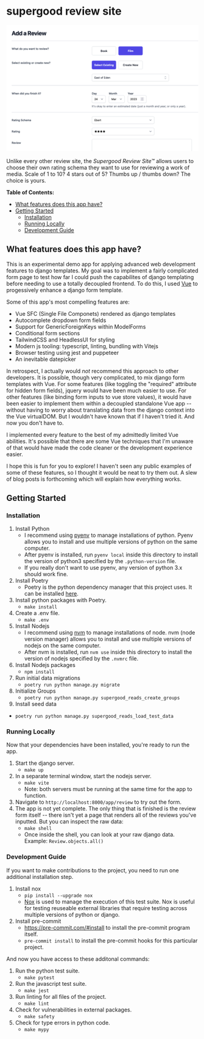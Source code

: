 # supergood review site

<p align="left">
  <img src="./docs/app.png" width="600">
</p>

Unlike every other review site, the *Supergood Review Site™* allows users to choose their own rating schema they want to use for reviewing a work of media. Scale of 1 to 10? 4 stars out of 5? Thumbs up / thumbs down? The choice is yours.

**Table of Contents:**
- [What features does this app have?](#what-features-does-this-app-have)
- [Getting Started](#getting-started)
  - [Installation](#installation)
  - [Running Locally](#running-locally)
  - [Development Guide](#development-guide)

## What features does this app have?

This is an experimental demo app for applying advanced web development features to django templates. My goal was to implement a fairly complicated form page to test how far I could push the capabilites of django templating before needing to use a totally decoupled frontend. To do this, I used [Vue](https://vuejs.org/) to progessively enhance a django form template.

Some of this app's most compelling features are:
- Vue SFC (Single File Componets) rendered as django templates
- Autocomplete dropdown form fields
- Support for GenericForeignKeys within ModelForms
- Conditional form sections
- TailwindCSS and HeadlessUI for styling
- Modern js tooling: typescript, linting, bundling with Vitejs
- Browser testing using jest and puppeteer
- An inevitable datepicker

In retrospect, I actually would *not* recommend this approach to other developers. It is possible, though very complicated, to mix django form templates with Vue. For some features (like toggling the "required" attribute for hidden form fields), jquery would have been much easier to use. For other features (like binding form inputs to vue store values), it would have been easier to implement them within a decoupled standalone Vue app -- without having to worry about translating data from the django context into the Vue virtualDOM. But I wouldn't have known that if I haven't tried it. And now you don't have to.

I implemented every feature to the best of my admittedly limited Vue abilities. It's possible that there are some Vue techniques that I'm unaware of that would have made the code cleaner or the development experience easier.

I hope this is fun for you to explore! I haven't seen any public examples of some of these features, so I thought it would be neat to try them out. A slew of blog posts is forthcoming which will explain how everything works.

## Getting Started

### Installation
1. Install Python
   - I recommend using [pyenv](https://github.com/pyenv/pyenv) to manage installations of python. Pyenv allows you to install and use multiple versions of python on the same computer.
   - After pyenv is installed, run `pyenv local` inside this directory to install the version of python3 specified by the `.python-version` file.
   - If you really don't want to use pyenv, any version of python 3.x should work fine.
2. Install Poetry
   - Poetry is the python dependency manager that this project uses. It can be installed [here](https://python-poetry.org/).
3. Install python packages with Poetry.
   - `make install`
4. Create a .env file.
   - `make .env`
5. Install Nodejs
   - I recommend using [nvm](https://github.com/nvm-sh/nvm) to manage installations of node. nvm (node version manager) allows you to install and use multiple versions of nodejs on the same computer.
   - After nvm is installed, run `nvm use` inside this directory to install the version of nodejs specified by the `.nvmrc` file.
6. Install Nodejs packages
   - `npm install`
7. Run initial data migrations
   - `poetry run python manage.py migrate`
8. Initialize Groups
   - `poetry run python manage.py supergood_reads_create_groups`
9.  Install seed data
   - `poetry run python manage.py supergood_reads_load_test_data`

### Running Locally
Now that your dependencies have been installed, you're ready to run the app.

1. Start the django server.
   - `make up`
2. In a separate terminal window, start the nodejs server.
   - `make vite`
   - Note: both servers must be running at the same time for the app to function.
3. Navigate to `http://localhost:8000/app/review` to try out the form.
4. The app is not yet complete. The only thing that is finished is the review form itself -- there isn't yet a page that renders all of the reviews you've inputted. But you can inspect the raw data:
   - `make shell`
   - Once inside the shell, you can look at your raw django data. Example: `Review.objects.all()`

### Development Guide

If you want to make contributions to the project, you need to run one additional installation step.

1. Install nox
   - `pip install --upgrade nox`
   - [Nox](https://nox.thea.codes/en/stable/index.html) is used to manage the execution of this test suite. Nox is useful for testing reuseable external libraries that require testing across multiple versions of python or django.
2. Install pre-commit
   - https://pre-commit.com/#install to install the pre-commit program itself.
   - `pre-commit install` to install the pre-commit hooks for this particular project.

And now you have access to these additonal commands:
1. Run the python test suite.
   - `make pytest`
2. Run the javascript test suite.
   - `make jest`
3. Run linting for all files of the project.
   - `make lint`
4. Check for vulnerabilities in external packages.
   - `make safety`
5. Check for type errors in python code.
   - `make mypy`
